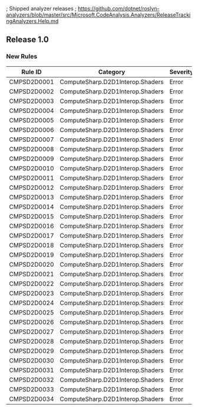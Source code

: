 ﻿; Shipped analyzer releases
; https://github.com/dotnet/roslyn-analyzers/blob/master/src/Microsoft.CodeAnalysis.Analyzers/ReleaseTrackingAnalyzers.Help.md

## Release 1.0

### New Rules

Rule ID | Category | Severity | Notes
--------|----------|----------|-------
CMPSD2D0001 | ComputeSharp.D2D1Interop.Shaders | Error | [Documentation](https://github.com/Sergio0694/ComputeSharp)
CMPSD2D0002 | ComputeSharp.D2D1Interop.Shaders | Error | [Documentation](https://github.com/Sergio0694/ComputeSharp)
CMPSD2D0003 | ComputeSharp.D2D1Interop.Shaders | Error | [Documentation](https://github.com/Sergio0694/ComputeSharp)
CMPSD2D0004 | ComputeSharp.D2D1Interop.Shaders | Error | [Documentation](https://github.com/Sergio0694/ComputeSharp)
CMPSD2D0005 | ComputeSharp.D2D1Interop.Shaders | Error | [Documentation](https://github.com/Sergio0694/ComputeSharp)
CMPSD2D0006 | ComputeSharp.D2D1Interop.Shaders | Error | [Documentation](https://github.com/Sergio0694/ComputeSharp)
CMPSD2D0007 | ComputeSharp.D2D1Interop.Shaders | Error | [Documentation](https://github.com/Sergio0694/ComputeSharp)
CMPSD2D0008 | ComputeSharp.D2D1Interop.Shaders | Error | [Documentation](https://github.com/Sergio0694/ComputeSharp)
CMPSD2D0009 | ComputeSharp.D2D1Interop.Shaders | Error | [Documentation](https://github.com/Sergio0694/ComputeSharp)
CMPSD2D0010 | ComputeSharp.D2D1Interop.Shaders | Error | [Documentation](https://github.com/Sergio0694/ComputeSharp)
CMPSD2D0011 | ComputeSharp.D2D1Interop.Shaders | Error | [Documentation](https://github.com/Sergio0694/ComputeSharp)
CMPSD2D0012 | ComputeSharp.D2D1Interop.Shaders | Error | [Documentation](https://github.com/Sergio0694/ComputeSharp)
CMPSD2D0013 | ComputeSharp.D2D1Interop.Shaders | Error | [Documentation](https://github.com/Sergio0694/ComputeSharp)
CMPSD2D0014 | ComputeSharp.D2D1Interop.Shaders | Error | [Documentation](https://github.com/Sergio0694/ComputeSharp)
CMPSD2D0015 | ComputeSharp.D2D1Interop.Shaders | Error | [Documentation](https://github.com/Sergio0694/ComputeSharp)
CMPSD2D0016 | ComputeSharp.D2D1Interop.Shaders | Error | [Documentation](https://github.com/Sergio0694/ComputeSharp)
CMPSD2D0017 | ComputeSharp.D2D1Interop.Shaders | Error | [Documentation](https://github.com/Sergio0694/ComputeSharp)
CMPSD2D0018 | ComputeSharp.D2D1Interop.Shaders | Error | [Documentation](https://github.com/Sergio0694/ComputeSharp)
CMPSD2D0019 | ComputeSharp.D2D1Interop.Shaders | Error | [Documentation](https://github.com/Sergio0694/ComputeSharp)
CMPSD2D0020 | ComputeSharp.D2D1Interop.Shaders | Error | [Documentation](https://github.com/Sergio0694/ComputeSharp)
CMPSD2D0021 | ComputeSharp.D2D1Interop.Shaders | Error | [Documentation](https://github.com/Sergio0694/ComputeSharp)
CMPSD2D0022 | ComputeSharp.D2D1Interop.Shaders | Error | [Documentation](https://github.com/Sergio0694/ComputeSharp)
CMPSD2D0023 | ComputeSharp.D2D1Interop.Shaders | Error | [Documentation](https://github.com/Sergio0694/ComputeSharp)
CMPSD2D0024 | ComputeSharp.D2D1Interop.Shaders | Error | [Documentation](https://github.com/Sergio0694/ComputeSharp)
CMPSD2D0025 | ComputeSharp.D2D1Interop.Shaders | Error | [Documentation](https://github.com/Sergio0694/ComputeSharp)
CMPSD2D0026 | ComputeSharp.D2D1Interop.Shaders | Error | [Documentation](https://github.com/Sergio0694/ComputeSharp)
CMPSD2D0027 | ComputeSharp.D2D1Interop.Shaders | Error | [Documentation](https://github.com/Sergio0694/ComputeSharp)
CMPSD2D0028 | ComputeSharp.D2D1Interop.Shaders | Error | [Documentation](https://github.com/Sergio0694/ComputeSharp)
CMPSD2D0029 | ComputeSharp.D2D1Interop.Shaders | Error | [Documentation](https://github.com/Sergio0694/ComputeSharp)
CMPSD2D0030 | ComputeSharp.D2D1Interop.Shaders | Error | [Documentation](https://github.com/Sergio0694/ComputeSharp)
CMPSD2D0031 | ComputeSharp.D2D1Interop.Shaders | Error | [Documentation](https://github.com/Sergio0694/ComputeSharp)
CMPSD2D0032 | ComputeSharp.D2D1Interop.Shaders | Error | [Documentation](https://github.com/Sergio0694/ComputeSharp)
CMPSD2D0033 | ComputeSharp.D2D1Interop.Shaders | Error | [Documentation](https://github.com/Sergio0694/ComputeSharp)
CMPSD2D0034 | ComputeSharp.D2D1Interop.Shaders | Error | [Documentation](https://github.com/Sergio0694/ComputeSharp)
